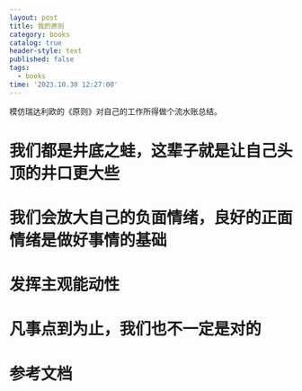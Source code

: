```yaml
---
layout: post
title: 我的原则
category: books
catalog: true
header-style: text
published: false
tags:
  - books
time: '2023.10.30 12:27:00'
---
```

模仿瑞达利欧的《原则》对自己的工作所得做个流水账总结。
<!--more-->

# 我们都是井底之蛙，这辈子就是让自己头顶的井口更大些
# 我们会放大自己的负面情绪，良好的正面情绪是做好事情的基础
# 发挥主观能动性
# 凡事点到为止，我们也不一定是对的 


# 参考文档
